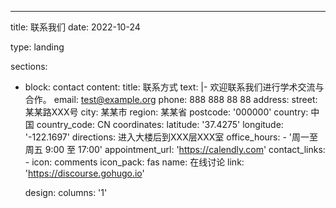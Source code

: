 ---
title: 联系我们
date: 2022-10-24

type: landing

sections:
  - block: contact
    content:
      title: 联系方式
      text: |-
        欢迎联系我们进行学术交流与合作。
      email: test@example.org
      phone: 888 888 88 88
      address:
        street: 某某路XXX号
        city: 某某市
        region: 某某省
        postcode: '000000'
        country: 中国
        country_code: CN
      coordinates:
        latitude: '37.4275'
        longitude: '-122.1697'
      directions: 进入大楼后到XXX层XXX室
      office_hours:
        - '周一至周五 9:00 至 17:00'
      appointment_url: 'https://calendly.com'
      contact_links:
        - icon: comments
          icon_pack: fas
          name: 在线讨论
          link: 'https://discourse.gohugo.io'
    
    design:
      columns: '1' 